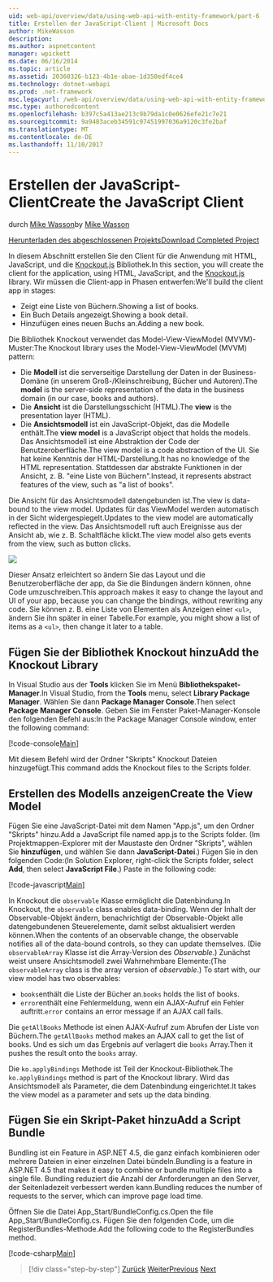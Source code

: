 ```yaml
---
uid: web-api/overview/data/using-web-api-with-entity-framework/part-6
title: Erstellen der JavaScript-Client | Microsoft Docs
author: MikeWasson
description: 
ms.author: aspnetcontent
manager: wpickett
ms.date: 06/16/2014
ms.topic: article
ms.assetid: 20360326-b123-4b1e-abae-1d350edf4ce4
ms.technology: dotnet-webapi
ms.prod: .net-framework
msc.legacyurl: /web-api/overview/data/using-web-api-with-entity-framework/part-6
msc.type: authoredcontent
ms.openlocfilehash: b397c5a413ae213c9b79da1c0e0626efe21c7e21
ms.sourcegitcommit: 9a9483aceb34591c97451997036a9120c3fe2baf
ms.translationtype: MT
ms.contentlocale: de-DE
ms.lasthandoff: 11/10/2017
---
```

<a name="create-the-javascript-client"></a><span data-ttu-id="48f6f-102">Erstellen der JavaScript-Client</span><span class="sxs-lookup"><span data-stu-id="48f6f-102">Create the JavaScript Client</span></span>
====================
<span data-ttu-id="48f6f-103">durch [Mike Wasson](https://github.com/MikeWasson)</span><span class="sxs-lookup"><span data-stu-id="48f6f-103">by [Mike Wasson](https://github.com/MikeWasson)</span></span>

[<span data-ttu-id="48f6f-104">Herunterladen des abgeschlossenen Projekts</span><span class="sxs-lookup"><span data-stu-id="48f6f-104">Download Completed Project</span></span>](https://github.com/MikeWasson/BookService)

<span data-ttu-id="48f6f-105">In diesem Abschnitt erstellen Sie den Client für die Anwendung mit HTML, JavaScript, und die [Knockout.js](http://knockoutjs.com/) Bibliothek.</span><span class="sxs-lookup"><span data-stu-id="48f6f-105">In this section, you will create the client for the application, using HTML, JavaScript, and the [Knockout.js](http://knockoutjs.com/) library.</span></span> <span data-ttu-id="48f6f-106">Wir müssen die Client-app in Phasen entwerfen:</span><span class="sxs-lookup"><span data-stu-id="48f6f-106">We'll build the client app in stages:</span></span>

- <span data-ttu-id="48f6f-107">Zeigt eine Liste von Büchern.</span><span class="sxs-lookup"><span data-stu-id="48f6f-107">Showing a list of books.</span></span>
- <span data-ttu-id="48f6f-108">Ein Buch Details angezeigt.</span><span class="sxs-lookup"><span data-stu-id="48f6f-108">Showing a book detail.</span></span>
- <span data-ttu-id="48f6f-109">Hinzufügen eines neuen Buchs an.</span><span class="sxs-lookup"><span data-stu-id="48f6f-109">Adding a new book.</span></span>

<span data-ttu-id="48f6f-110">Die Bibliothek Knockout verwendet das Model-View-ViewModel (MVVM)-Muster:</span><span class="sxs-lookup"><span data-stu-id="48f6f-110">The Knockout library uses the Model-View-ViewModel (MVVM) pattern:</span></span>

- <span data-ttu-id="48f6f-111">Die **Modell** ist die serverseitige Darstellung der Daten in der Business-Domäne (in unserem Groß-/Kleinschreibung, Bücher und Autoren).</span><span class="sxs-lookup"><span data-stu-id="48f6f-111">The **model** is the server-side representation of the data in the business domain (in our case, books and authors).</span></span>
- <span data-ttu-id="48f6f-112">Die **Ansicht** ist die Darstellungsschicht (HTML).</span><span class="sxs-lookup"><span data-stu-id="48f6f-112">The **view** is the presentation layer (HTML).</span></span>
- <span data-ttu-id="48f6f-113">Die **Ansichtsmodell** ist ein JavaScript-Objekt, das die Modelle enthält.</span><span class="sxs-lookup"><span data-stu-id="48f6f-113">The **view model** is a JavaScript object that holds the models.</span></span> <span data-ttu-id="48f6f-114">Das Ansichtsmodell ist eine Abstraktion der Code der Benutzeroberfläche.</span><span class="sxs-lookup"><span data-stu-id="48f6f-114">The view model is a code abstraction of the UI.</span></span> <span data-ttu-id="48f6f-115">Sie hat keine Kenntnis der HTML-Darstellung.</span><span class="sxs-lookup"><span data-stu-id="48f6f-115">It has no knowledge of the HTML representation.</span></span> <span data-ttu-id="48f6f-116">Stattdessen dar abstrakte Funktionen in der Ansicht, z. B. &quot;eine Liste von Büchern&quot;.</span><span class="sxs-lookup"><span data-stu-id="48f6f-116">Instead, it represents abstract features of the view, such as &quot;a list of books&quot;.</span></span>

<span data-ttu-id="48f6f-117">Die Ansicht für das Ansichtsmodell datengebunden ist.</span><span class="sxs-lookup"><span data-stu-id="48f6f-117">The view is data-bound to the view model.</span></span> <span data-ttu-id="48f6f-118">Updates für das ViewModel werden automatisch in der Sicht widergespiegelt.</span><span class="sxs-lookup"><span data-stu-id="48f6f-118">Updates to the view model are automatically reflected in the view.</span></span> <span data-ttu-id="48f6f-119">Das Ansichtsmodell ruft auch Ereignisse aus der Ansicht ab, wie z. B. Schaltfläche klickt.</span><span class="sxs-lookup"><span data-stu-id="48f6f-119">The view model also gets events from the view, such as button clicks.</span></span>

![](part-6/_static/image1.png)

<span data-ttu-id="48f6f-120">Dieser Ansatz erleichtert so ändern Sie das Layout und die Benutzeroberfläche der app, da Sie die Bindungen ändern können, ohne Code umzuschreiben.</span><span class="sxs-lookup"><span data-stu-id="48f6f-120">This approach makes it easy to change the layout and UI of your app, because you can change the bindings, without rewriting any code.</span></span> <span data-ttu-id="48f6f-121">Sie können z. B. eine Liste von Elementen als Anzeigen einer `<ul>`, ändern Sie ihn später in einer Tabelle.</span><span class="sxs-lookup"><span data-stu-id="48f6f-121">For example, you might show a list of items as a `<ul>`, then change it later to a table.</span></span>

## <a name="add-the-knockout-library"></a><span data-ttu-id="48f6f-122">Fügen Sie der Bibliothek Knockout hinzu</span><span class="sxs-lookup"><span data-stu-id="48f6f-122">Add the Knockout Library</span></span>

<span data-ttu-id="48f6f-123">In Visual Studio aus der **Tools** klicken Sie im Menü **Bibliothekspaket-Manager**.</span><span class="sxs-lookup"><span data-stu-id="48f6f-123">In Visual Studio, from the **Tools** menu, select **Library Package Manager**.</span></span> <span data-ttu-id="48f6f-124">Wählen Sie dann **Package Manager Console**.</span><span class="sxs-lookup"><span data-stu-id="48f6f-124">Then select **Package Manager Console**.</span></span> <span data-ttu-id="48f6f-125">Geben Sie im Fenster Paket-Manager-Konsole den folgenden Befehl aus:</span><span class="sxs-lookup"><span data-stu-id="48f6f-125">In the Package Manager Console window, enter the following command:</span></span>

[!code-console[Main](part-6/samples/sample1.cmd)]

<span data-ttu-id="48f6f-126">Mit diesem Befehl wird der Ordner "Skripts" Knockout Dateien hinzugefügt.</span><span class="sxs-lookup"><span data-stu-id="48f6f-126">This command adds the Knockout files to the Scripts folder.</span></span>

## <a name="create-the-view-model"></a><span data-ttu-id="48f6f-127">Erstellen des Modells anzeigen</span><span class="sxs-lookup"><span data-stu-id="48f6f-127">Create the View Model</span></span>

<span data-ttu-id="48f6f-128">Fügen Sie eine JavaScript-Datei mit dem Namen "App.js", um den Ordner "Skripts" hinzu.</span><span class="sxs-lookup"><span data-stu-id="48f6f-128">Add a JavaScript file named app.js to the Scripts folder.</span></span> <span data-ttu-id="48f6f-129">(Im Projektmappen-Explorer mit der Maustaste den Ordner "Skripts", wählen Sie **hinzufügen**, und wählen Sie dann **JavaScript-Datei**.) Fügen Sie in den folgenden Code:</span><span class="sxs-lookup"><span data-stu-id="48f6f-129">(In Solution Explorer, right-click the Scripts folder, select **Add**, then select **JavaScript File**.) Paste in the following code:</span></span>

[!code-javascript[Main](part-6/samples/sample2.js)]

<span data-ttu-id="48f6f-130">In Knockout die `observable` Klasse ermöglicht die Datenbindung.</span><span class="sxs-lookup"><span data-stu-id="48f6f-130">In Knockout, the `observable` class enables data-binding.</span></span> <span data-ttu-id="48f6f-131">Wenn der Inhalt der Observable-Objekt ändern, benachrichtigt der Observable-Objekt alle datengebundenen Steuerelemente, damit selbst aktualisiert werden können.</span><span class="sxs-lookup"><span data-stu-id="48f6f-131">When the contents of an observable change, the observable notifies all of the data-bound controls, so they can update themselves.</span></span> <span data-ttu-id="48f6f-132">(Die `observableArray` Klasse ist die Array-Version des *Observable*.) Zunächst weist unsere Ansichtsmodell zwei Wahrnehmbare Elemente:</span><span class="sxs-lookup"><span data-stu-id="48f6f-132">(The `observableArray` class is the array version of *observable*.) To start with, our view model has two observables:</span></span>

- <span data-ttu-id="48f6f-133">`books`enthält die Liste der Bücher an.</span><span class="sxs-lookup"><span data-stu-id="48f6f-133">`books` holds the list of books.</span></span>
- <span data-ttu-id="48f6f-134">`error`enthält eine Fehlermeldung, wenn ein AJAX-Aufruf ein Fehler auftritt.</span><span class="sxs-lookup"><span data-stu-id="48f6f-134">`error` contains an error message if an AJAX call fails.</span></span>

<span data-ttu-id="48f6f-135">Die `getAllBooks` Methode ist einen AJAX-Aufruf zum Abrufen der Liste von Büchern.</span><span class="sxs-lookup"><span data-stu-id="48f6f-135">The `getAllBooks` method makes an AJAX call to get the list of books.</span></span> <span data-ttu-id="48f6f-136">Und es sich um das Ergebnis auf verlagert die `books` Array.</span><span class="sxs-lookup"><span data-stu-id="48f6f-136">Then it pushes the result onto the `books` array.</span></span>

<span data-ttu-id="48f6f-137">Die `ko.applyBindings` Methode ist Teil der Knockout-Bibliothek.</span><span class="sxs-lookup"><span data-stu-id="48f6f-137">The `ko.applyBindings` method is part of the Knockout library.</span></span> <span data-ttu-id="48f6f-138">Wird das Ansichtsmodell als Parameter, die dem Datenbindung eingerichtet.</span><span class="sxs-lookup"><span data-stu-id="48f6f-138">It takes the view model as a parameter and sets up the data binding.</span></span>

## <a name="add-a-script-bundle"></a><span data-ttu-id="48f6f-139">Fügen Sie ein Skript-Paket hinzu</span><span class="sxs-lookup"><span data-stu-id="48f6f-139">Add a Script Bundle</span></span>

<span data-ttu-id="48f6f-140">Bundling ist ein Feature in ASP.NET 4.5, die ganz einfach kombinieren oder mehrere Dateien in einer einzelnen Datei bündeln.</span><span class="sxs-lookup"><span data-stu-id="48f6f-140">Bundling is a feature in ASP.NET 4.5 that makes it easy to combine or bundle multiple files into a single file.</span></span> <span data-ttu-id="48f6f-141">Bundling reduziert die Anzahl der Anforderungen an den Server, der Seitenladezeit verbessert werden kann.</span><span class="sxs-lookup"><span data-stu-id="48f6f-141">Bundling reduces the number of requests to the server, which can improve page load time.</span></span>

<span data-ttu-id="48f6f-142">Öffnen Sie die Datei App\_Start/BundleConfig.cs.</span><span class="sxs-lookup"><span data-stu-id="48f6f-142">Open the file App\_Start/BundleConfig.cs.</span></span> <span data-ttu-id="48f6f-143">Fügen Sie den folgenden Code, um die RegisterBundles-Methode.</span><span class="sxs-lookup"><span data-stu-id="48f6f-143">Add the following code to the RegisterBundles method.</span></span>

[!code-csharp[Main](part-6/samples/sample3.cs)]

>[!div class="step-by-step"]
<span data-ttu-id="48f6f-144">[Zurück](part-5.md)
[Weiter](part-7.md)</span><span class="sxs-lookup"><span data-stu-id="48f6f-144">[Previous](part-5.md)
[Next](part-7.md)</span></span>

